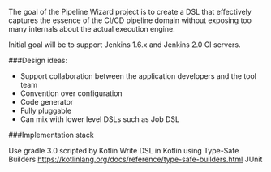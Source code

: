 The goal of the Pipeline Wizard project is to create a DSL that effectively captures the essence
of the CI/CD pipeline domain without exposing too many internals about the actual execution engine.

Initial goal will be to support Jenkins 1.6.x and Jenkins 2.0 CI servers.

###Design ideas:
- Support collaboration between the application developers and the tool team
- Convention over configuration
- Code generator
- Fully pluggable
- Can mix with lower level DSLs such as Job DSL

###Implementation stack

Use gradle 3.0 scripted by Kotlin
Write DSL in Kotlin using Type-Safe Builders https://kotlinlang.org/docs/reference/type-safe-builders.html
JUnit

